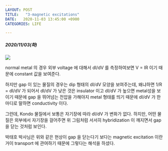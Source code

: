```yaml
---
LAYOUT: POST
TITLE:   "3-magnetic excitations"
DATE:   2020-11-03 13:45:00 +0900
CATEGORIES: LIFE

---
```




#####  2020/11/03(화)


![](/{{site.baseurl}}/images/magnetic-excitation.png) 

normal metal 의 경우 외부 voltage 에 대해서 dI/dV 를 측정하여보면 V = IR 이기 때문에 constant 값을 보여준다.

하지만 gap 이 있는 물질의 경우는 dip 형태의 dI/dV 모양을 보여주는데, 왜냐하면 1/R = dI/dV 가 되어서 dI/dV 가 낮은 것은 insulator 이고 dI/dV 가 높으면 metal성을 보이기 때문에 
gap 을 뛰어넘는 전압을 가해야지 metal 형태를 띄기 때문에 dI/dV 가 한마디로 말하면 conductivity 이다.

그런데, Kondo 물질에서 보통은 자기장에 따라 dI/dV 가 변화가 없다. 하지만, 어떤 물질은 외부에서 자기장을 걸어주면 위 그림처럼 서서히 hybridization 이 깨지면서
gap 을 닫는 것처럼 보인다.

박태호 박사님은 위와 같은 현상이 gap 을 닫는다기 보다는 magnetic excitation 이란거이 transport 에 관여하기 때문에 그렇다는 해석을 하셨다. 



